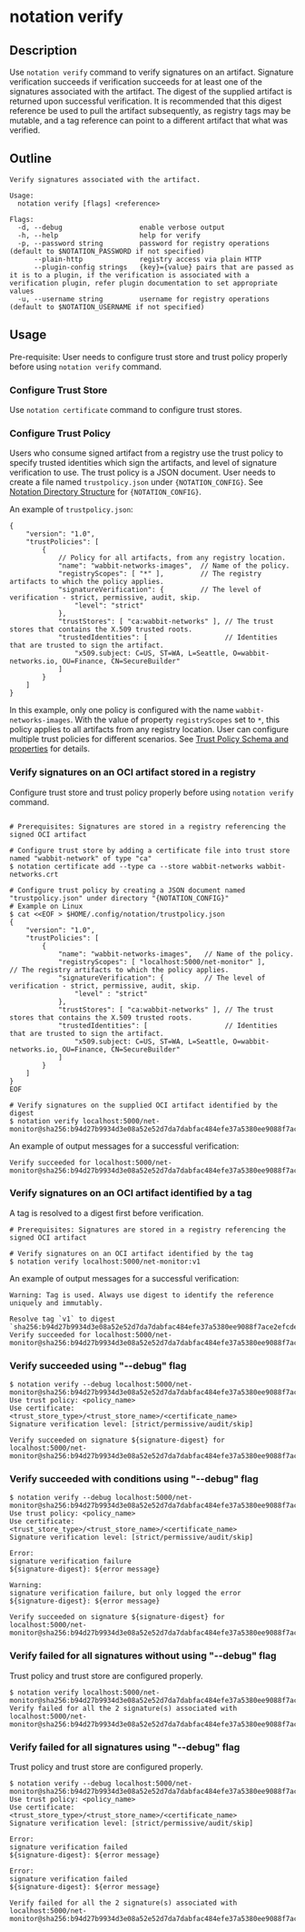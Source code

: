 # notation verify

## Description

Use `notation verify` command to verify signatures on an artifact. Signature verification succeeds if verification succeeds for at least one of the signatures associated with the artifact. The digest of the supplied artifact is returned upon successful verification. It is recommended that this digest reference be used to pull the artifact subsequently, as registry tags may be mutable, and a tag reference can point to a different artifact that what was verified.

## Outline

```text
Verify signatures associated with the artifact.

Usage:
  notation verify [flags] <reference>

Flags:
  -d, --debug                   enable verbose output
  -h, --help                    help for verify
  -p, --password string         password for registry operations (default to $NOTATION_PASSWORD if not specified)
      --plain-http              registry access via plain HTTP
      --plugin-config strings   {key}={value} pairs that are passed as it is to a plugin, if the verification is associated with a verification plugin, refer plugin documentation to set appropriate values
  -u, --username string         username for registry operations (default to $NOTATION_USERNAME if not specified)
```

## Usage

Pre-requisite: User needs to configure trust store and trust policy properly before using `notation verify` command.

### Configure Trust Store

Use `notation certificate` command to configure trust stores.

### Configure Trust Policy

Users who consume signed artifact from a registry use the trust policy to specify trusted identities which sign the artifacts, and level of signature verification to use. The trust policy is a JSON document. User needs to create a file named `trustpolicy.json` under `{NOTATION_CONFIG}`. See [Notation Directory Structure](https://github.com/notaryproject/notation/blob/main/specs/directory.md) for `{NOTATION_CONFIG}`.

An example of `trustpolicy.json`:

```jsonc
{
    "version": "1.0",
    "trustPolicies": [
        {
            // Policy for all artifacts, from any registry location.
            "name": "wabbit-networks-images",  // Name of the policy.
            "registryScopes": [ "*" ],         // The registry artifacts to which the policy applies.
            "signatureVerification": {         // The level of verification - strict, permissive, audit, skip.
                "level": "strict"
            },
            "trustStores": [ "ca:wabbit-networks" ], // The trust stores that contains the X.509 trusted roots.
            "trustedIdentities": [                   // Identities that are trusted to sign the artifact.
                "x509.subject: C=US, ST=WA, L=Seattle, O=wabbit-networks.io, OU=Finance, CN=SecureBuilder"
            ]
        }
    ]
}
```

In this example, only one policy is configured with the name `wabbit-networks-images`. With the value of property `registryScopes` set to `*`, this policy applies to all artifacts from any registry location. User can configure multiple trust policies for different scenarios. See [Trust Policy Schema and properties](https://github.com/notaryproject/notaryproject/blob/main/specs/trust-store-trust-policy.md#trust-policy) for details.

### Verify signatures on an OCI artifact stored in a registry

Configure trust store and trust policy properly before using `notation verify` command.

```shell

# Prerequisites: Signatures are stored in a registry referencing the signed OCI artifact

# Configure trust store by adding a certificate file into trust store named "wabbit-network" of type "ca"
$ notation certificate add --type ca --store wabbit-networks wabbit-networks.crt

# Configure trust policy by creating a JSON document named "trustpolicy.json" under directory "{NOTATION_CONFIG}"
# Example on Linux
$ cat <<EOF > $HOME/.config/notation/trustpolicy.json
{
    "version": "1.0",
    "trustPolicies": [
        {
            "name": "wabbit-networks-images",   // Name of the policy.
            "registryScopes": [ "localhost:5000/net-monitor" ],          // The registry artifacts to which the policy applies.
            "signatureVerification": {          // The level of verification - strict, permissive, audit, skip.
                "level" : "strict" 
            },
            "trustStores": [ "ca:wabbit-networks" ], // The trust stores that contains the X.509 trusted roots.
            "trustedIdentities": [                   // Identities that are trusted to sign the artifact.
                "x509.subject: C=US, ST=WA, L=Seattle, O=wabbit-networks.io, OU=Finance, CN=SecureBuilder"
            ]
        }
    ]
}
EOF

# Verify signatures on the supplied OCI artifact identified by the digest
$ notation verify localhost:5000/net-monitor@sha256:b94d27b9934d3e08a52e52d7da7dabfac484efe37a5380ee9088f7ace2efcde9
```

An example of output messages for a successful verification:

```text
Verify succeeded for localhost:5000/net-monitor@sha256:b94d27b9934d3e08a52e52d7da7dabfac484efe37a5380ee9088f7ace2efcde9
```

### Verify signatures on an OCI artifact identified by a tag

A tag is resolved to a digest first before verification.

```shell
# Prerequisites: Signatures are stored in a registry referencing the signed OCI artifact

# Verify signatures on an OCI artifact identified by the tag
$ notation verify localhost:5000/net-monitor:v1
```

An example of output messages for a successful verification:

```text
Warning: Tag is used. Always use digest to identify the reference uniquely and immutably.

Resolve tag `v1` to digest `sha256:b94d27b9934d3e08a52e52d7da7dabfac484efe37a5380ee9088f7ace2efcde9`
Verify succeeded for localhost:5000/net-monitor@sha256:b94d27b9934d3e08a52e52d7da7dabfac484efe37a5380ee9088f7ace2efcde9
```

### Verify succeeded using "--debug" flag

```shell
$ notation verify --debug localhost:5000/net-monitor@sha256:b94d27b9934d3e08a52e52d7da7dabfac484efe37a5380ee9088f7ace2efcde9
Use trust policy: <policy_name>
Use certificate: <trust_store_type>/<trust_store_name>/<certificate_name>
Signature verification level: [strict/permissive/audit/skip]

Verify succeeded on signature ${signature-digest} for localhost:5000/net-monitor@sha256:b94d27b9934d3e08a52e52d7da7dabfac484efe37a5380ee9088f7ace2efcde9
```

### Verify succeeded with conditions using "--debug" flag

```shell
$ notation verify --debug localhost:5000/net-monitor@sha256:b94d27b9934d3e08a52e52d7da7dabfac484efe37a5380ee9088f7ace2efcde9
Use trust policy: <policy_name>
Use certificate: <trust_store_type>/<trust_store_name>/<certificate_name>
Signature verification level: [strict/permissive/audit/skip]

Error:
signature verification failure
${signature-digest}: ${error message}

Warning:
signature verification failure, but only logged the error
${signature-digest}: ${error message}

Verify succeeded on signature ${signature-digest} for localhost:5000/net-monitor@sha256:b94d27b9934d3e08a52e52d7da7dabfac484efe37a5380ee9088f7ace2efcde9
```

### Verify failed for all signatures without using "--debug" flag

Trust policy and trust store are configured properly.

```shell
$ notation verify localhost:5000/net-monitor@sha256:b94d27b9934d3e08a52e52d7da7dabfac484efe37a5380ee9088f7ace2efcde9
Verify failed for all the 2 signature(s) associated with localhost:5000/net-monitor@sha256:b94d27b9934d3e08a52e52d7da7dabfac484efe37a5380ee9088f7ace2efcde9
```

### Verify failed for all signatures using "--debug" flag

Trust policy and trust store are configured properly.

```shell
$ notation verify --debug localhost:5000/net-monitor@sha256:b94d27b9934d3e08a52e52d7da7dabfac484efe37a5380ee9088f7ace2efcde9
Use trust policy: <policy_name>
Use certificate: <trust_store_type>/<trust_store_name>/<certificate_name>
Signature verification level: [strict/permissive/audit/skip]

Error:
signature verification failed
${signature-digest}: ${error message}

Error:
signature verification failed
${signature-digest}: ${error message}

Verify failed for all the 2 signature(s) associated with localhost:5000/net-monitor@sha256:b94d27b9934d3e08a52e52d7da7dabfac484efe37a5380ee9088f7ace2efcde9
```
